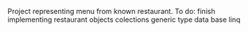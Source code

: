 Project representing menu from known restaurant.
To do:
finish implementing restaurant objects
colections
generic type
data base
linq
